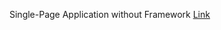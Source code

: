 Single-Page Application without Framework [Link](https://www.sitepoint.com/single-page-app-without-framework/)